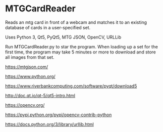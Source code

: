# MTGCardReader

Reads an mtg card in front of a webcam and matches it to an existing database of cards in a user-specified set.

Uses Python 3, Qt5, PyQt5, MTG JSON, OpenCV, URLLib

Run MTGCardReader.py to star the program.
When loading up a set for the first time, the program may take 5 minutes or more to download and store all images from that set.


https://mtgjson.com/

https://www.python.org/

https://www.riverbankcomputing.com/software/pyqt/download5

http://doc.qt.io/qt-5/qt5-intro.html

https://opencv.org/

https://pypi.python.org/pypi/opencv-contrib-python

https://docs.python.org/3/library/urllib.html

